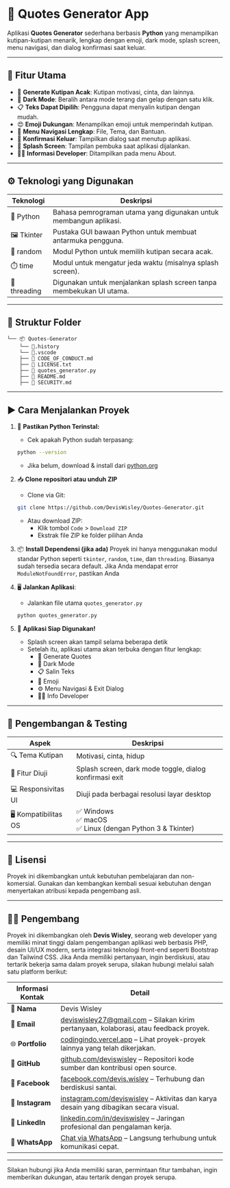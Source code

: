 # 💬 Quotes Generator App

Aplikasi **Quotes Generator** sederhana berbasis **Python** yang menampilkan kutipan-kutipan menarik, lengkap dengan emoji, dark mode, splash screen, menu navigasi, dan dialog konfirmasi saat keluar.

---

## 🚀 Fitur Utama

- 🎲 **Generate Kutipan Acak**: Kutipan motivasi, cinta, dan lainnya.
- 🌙 **Dark Mode**: Beralih antara mode terang dan gelap dengan satu klik.
- 📋 **Teks Dapat Dipilih**: Pengguna dapat menyalin kutipan dengan mudah.
- 😍 **Emoji Dukungan**: Menampilkan emoji untuk memperindah kutipan.
- 🧭 **Menu Navigasi Lengkap**: File, Tema, dan Bantuan.
- 🔐 **Konfirmasi Keluar**: Tampilkan dialog saat menutup aplikasi.
- 🚀 **Splash Screen**: Tampilan pembuka saat aplikasi dijalankan.
- 👨‍💻 **Informasi Developer**: Ditampilkan pada menu About.

---

## ⚙️ Teknologi yang Digunakan

| Teknologi   | Deskripsi                                                                 |
|----------------|------------------------------------------------------------------------------|
| 🐍 Python  | Bahasa pemrograman utama yang digunakan untuk membangun aplikasi.            |
| 🖼️ Tkinter     | Pustaka GUI bawaan Python untuk membuat antarmuka pengguna.                  |
| 🎲 random      | Modul Python untuk memilih kutipan secara acak.                              |
| ⏱️ time        | Modul untuk mengatur jeda waktu (misalnya splash screen).                    |
| 🧵 threading   | Digunakan untuk menjalankan splash screen tanpa membekukan UI utama.         |

---

## 📂 Struktur Folder
```
└── 📦 Quotes-Generator
    └── 📂.history
    └── 📂.vscode
    ├── 📜 CODE_OF_CONDUCT.md
    ├── 📜 LICENSE.txt
    ├── 📜 quotes_generator.py
    ├── 📜 README.md
    ├── 📜 SECURITY.md
```

---

## ▶️ Cara Menjalankan Proyek

1. 🧰 **Pastikan Python Terinstal:**
   - Cek apakah Python sudah terpasang:
   ```bash
   python --version
   ```
   - Jika belum, download & install dari [python.org](https://www.python.org/downloads/)

2. 📥 **Clone repositori atau unduh ZIP**
   - Clone via Git:
   ```bash
   git clone https://github.com/DevisWisley/Quotes-Generator.git
   ```

   - Atau download ZIP:
     - Klik tombol `Code` > `Download ZIP`
     - Ekstrak file ZIP ke folder pilihan Anda

3. 📦 **Install Dependensi (jika ada)**
   Proyek ini hanya menggunakan modul standar Python seperti `tkinter`, `random`, `time`, dan `threading`. Biasanya sudah tersedia secara default. Jika Anda mendapat error `ModuleNotFoundError`, pastikan Anda

4. 🖥️ **Jalankan Aplikasi**:
   - Jalankan file utama `quotes_generator.py`
   ```bash
   python quotes_generator.py
   ```

5. 🚀 **Aplikasi Siap Digunakan!**
   - Splash screen akan tampil selama beberapa detik
   - Setelah itu, aplikasi utama akan terbuka dengan fitur lengkap:
     - 🎯 Generate Quotes
     - 🌙 Dark Mode
     - 📋 Salin Teks
     - 💬 Emoji
     - ⚙️ Menu Navigasi & Exit Dialog
     - 👨‍💻 Info Developer

---

## 🧪 Pengembangan & Testing

| Aspek                         | Deskripsi                                                                 |
|------------------------------|---------------------------------------------------------------------------|
| 🔍 Tema Kutipan              | Motivasi, cinta, hidup                                                    |
| 🚀 Fitur Diuji               | Splash screen, dark mode toggle, dialog konfirmasi exit                   |
| 💻 Responsivitas UI          | Diuji pada berbagai resolusi layar desktop                                |
| 🖥️ Kompatibilitas OS        | ✅ Windows<br>✅ macOS<br>✅ Linux (dengan Python 3 & Tkinter)              |

---

## 📜 Lisensi

Proyek ini dikembangkan untuk kebutuhan pembelajaran dan non-komersial. Gunakan dan kembangkan kembali sesuai kebutuhan dengan menyertakan atribusi kepada pengembang asli.

---

## 🙋‍♂️ Pengembang

Proyek ini dikembangkan oleh **Devis Wisley**, seorang web developer yang memiliki minat tinggi dalam pengembangan aplikasi web berbasis PHP, desain UI/UX modern, serta integrasi teknologi front-end seperti Bootstrap dan Tailwind CSS. Jika Anda memiliki pertanyaan, ingin berdiskusi, atau tertarik bekerja sama dalam proyek serupa, silakan hubungi melalui salah satu platform berikut:

| Informasi Kontak | Detail |
|------------------|--------|
| 📛 **Nama**         | Devis Wisley |
| 📧 **Email**        | [deviswisley27@gmail.com](mailto:deviswisley27@gmail.com) – Silakan kirim pertanyaan, kolaborasi, atau feedback proyek. |
| 🌐 **Portfolio**    | [codingindo.vercel.app](https://codingindo.vercel.app/) – Lihat proyek-proyek lainnya yang telah dikerjakan. |
| 🐙 **GitHub**       | [github.com/deviswisley](https://www.github.com/deviswisley) – Repositori kode sumber dan kontribusi open source. |
| 📘 **Facebook**     | [facebook.com/devis.wisley](https://www.facebook.com/devis.wisley/) – Terhubung dan berdiskusi santai. |
| 📸 **Instagram**    | [instagram.com/deviswisley](https://www.instagram.com/deviswisley/) – Aktivitas dan karya desain yang dibagikan secara visual. |
| 🔗 **LinkedIn**     | [linkedin.com/in/deviswisley](https://www.linkedin.com/in/deviswisley/) – Jaringan profesional dan pengalaman kerja. |
| 📱 **WhatsApp**     | [Chat via WhatsApp](https://api.whatsapp.com/send?phone=6282274107967) – Langsung terhubung untuk komunikasi cepat. |

---

Silakan hubungi jika Anda memiliki saran, permintaan fitur tambahan, ingin memberikan dukungan, atau tertarik dengan proyek serupa.
